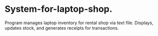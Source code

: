 # System-for-laptop-shop.
Program manages laptop inventory for rental shop via text file. Displays, updates stock, and generates receipts for transactions.
